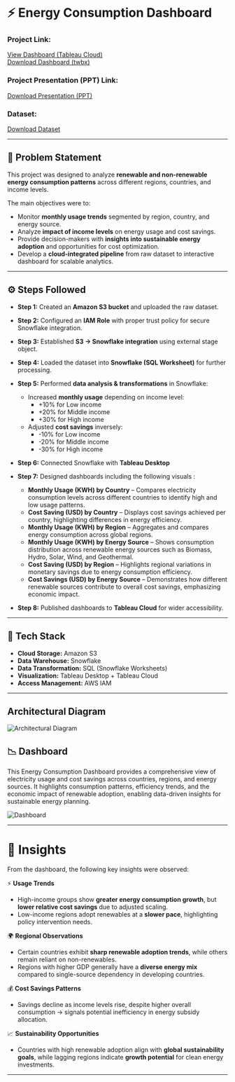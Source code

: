# ⚡ Energy Consumption Dashboard  

### Project Link:  
[View Dashboard (Tableau Cloud)](https://listwr.com/o7dQjj)  
[Download Dashboard (twbx)](https://github.com/Shraddhamali2104/Shraddha-Data-Analyst-Portfolio/blob/main/Project3_Energy_Consumption_Analysis/Energy_Consumption.twbx)

### Project Presentation (PPT) Link:  
[Download Presentation (PPT)](https://github.com/Shraddhamali2104/Shraddha-Data-Analyst-Portfolio/blob/main/Project3_Energy_Consumption_Analysis/Energy-Consumption-Dashboarding-using-Snowflake-and-Tableau.pptx)

### Dataset:  
[Download Dataset](https://github.com/Shraddhamali2104/Shraddha-Data-Analyst-Portfolio/blob/main/Project3_Energy_Consumption_Analysis/Renewable_Energy_Usage_Sampled.csv)  

---

## 📝 Problem Statement  
This project was designed to analyze **renewable and non-renewable energy consumption patterns** across different regions, countries, and income levels.  

The main objectives were to:  
- Monitor **monthly usage trends** segmented by region, country, and energy source.  
- Analyze **impact of income levels** on energy usage and cost savings.  
- Provide decision-makers with **insights into sustainable energy adoption** and opportunities for cost optimization.  
- Develop a **cloud-integrated pipeline** from raw dataset to interactive dashboard for scalable analytics.  

---

## ⚙️ Steps Followed  

- **Step 1:** Created an **Amazon S3 bucket** and uploaded the raw dataset.  
- **Step 2:** Configured an **IAM Role** with proper trust policy for secure Snowflake integration.  
- **Step 3:** Established **S3 → Snowflake integration** using external stage object.  
- **Step 4:** Loaded the dataset into **Snowflake (SQL Worksheet)** for further processing.  
- **Step 5:** Performed **data analysis & transformations** in Snowflake:  
  - Increased **monthly usage** depending on income level:  
    - +10% for Low income  
    - +20% for Middle income  
    - +30% for High income  
  - Adjusted **cost savings** inversely:  
    - -10% for Low income  
    - -20% for Middle income  
    - -30% for High income  
- **Step 6:** Connected Snowflake with **Tableau Desktop**
- **Step 7:** Designed dashboards including the following visuals :  
  - **Monthly Usage (KWH) by Country** – Compares electricity consumption levels across different countries to identify high and low usage patterns.  
  - **Cost Saving (USD) by Country** – Displays cost savings achieved per country, highlighting differences in energy efficiency.  
  - **Monthly Usage (KWH) by Region** – Aggregates and compares energy consumption across global regions.  
  - **Monthly Usage (KWH) by Energy Source** – Shows consumption distribution across renewable energy sources such as Biomass, Hydro, Solar, Wind, and Geothermal.  
  - **Cost Saving (USD) by Region** – Highlights regional variations in monetary savings due to energy consumption efficiency.  
  - **Cost Savings (USD) by Energy Source** – Demonstrates how different renewable sources contribute to overall cost savings, emphasizing economic impact.  

- **Step 8:** Published dashboards to **Tableau Cloud** for wider accessibility.  

---
## 🚀 Tech Stack  
- **Cloud Storage:** Amazon S3  
- **Data Warehouse:** Snowflake  
- **Data Transformation:** SQL (Snowflake Worksheets)  
- **Visualization:** Tableau Desktop + Tableau Cloud  
- **Access Management:** AWS IAM  

---

## Architectural Diagram

![Architectural Diagram](https://github.com/user-attachments/assets/ca8a180a-d75e-4ffa-9404-00182094b206)

## 📉 Dashboard

This Energy Consumption Dashboard provides a comprehensive view of electricity usage and cost savings across countries, regions, and energy sources. It highlights consumption patterns, efficiency trends, and the economic impact of renewable adoption, enabling data-driven insights for sustainable energy planning.


![Dashboard](https://github.com/user-attachments/assets/cb459392-3007-41af-bcbf-ce4213978bec)

---

# 🔎 Insights  

From the dashboard, the following key insights were observed:  

⚡ **Usage Trends**  
- High-income groups show **greater energy consumption growth**, but **lower relative cost savings** due to adjusted scaling.  
- Low-income regions adopt renewables at a **slower pace**, highlighting policy intervention needs.  

🌍 **Regional Observations**  
- Certain countries exhibit **sharp renewable adoption trends**, while others remain reliant on non-renewables.  
- Regions with higher GDP generally have a **diverse energy mix** compared to single-source dependency in developing countries.  

💰 **Cost Savings Patterns**  
- Savings decline as income levels rise, despite higher overall consumption → signals potential inefficiency in energy subsidy allocation.  

📈 **Sustainability Opportunities**  
- Countries with high renewable adoption align with **global sustainability goals**, while lagging regions indicate **growth potential** for clean energy investments.  

---


